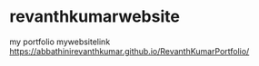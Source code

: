 # revanthkumarwebsite
my portfolio
mywebsitelink
https://abbathinirevanthkumar.github.io/RevanthKumarPortfolio/
